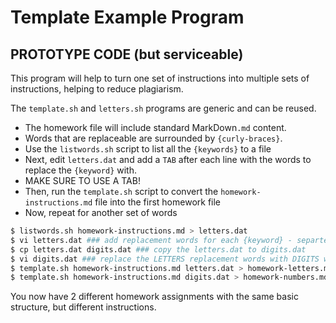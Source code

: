 # Template Example Program

## PROTOTYPE CODE (but serviceable)

This program will help to turn one set of instructions into multiple sets of instructions, helping to reduce plagiarism.

The `template.sh` and `letters.sh` programs are generic and can be reused.


* The homework file will include standard MarkDown`.md` content. 
* Words that are replaceable are surrounded by `{curly-braces}`.
* Use the `listwords.sh` script to list all the `{keywords}` to a file
* Next, edit `letters.dat` and add a `TAB` after each line with the words to replace the `{keyword}` with. 
* MAKE SURE TO USE A TAB!
* Then, run the `template.sh` script to convert the `homework-instructions.md` file into the first homework file
* Now, repeat for another set of words

```bash
$ listwords.sh homework-instructions.md > letters.dat
$ vi letters.dat ### add replacement words for each {keyword} - separted by a TAB
$ cp letters.dat digits.dat ### copy the letters.dat to digits.dat
$ vi digits.dat ### replace the LETTERS replacement words with DIGITS words
$ template.sh homework-instructions.md letters.dat > homework-letters.md ### create a homework for letters
$ template.sh homework-instructions.md digits.dat > homework-numbers.md ### create a different homework for digits
 ```

You now have 2 different homework assignments with the same basic structure, but different instructions.
